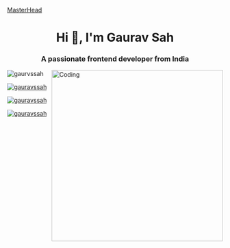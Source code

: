 [MasterHead](https://repository-images.githubusercontent.com/588181932/e36ec678-7984-4cdd-8e4c-a3932772ff8e)
<h1 align="center">Hi 👋, I'm Gaurav Sah</h1>
<h3 align="center">A passionate frontend developer from India</h3>
<img align="right" alt="Coding" width="400" src="https://camo.githubusercontent.com/e20822b4282c07ffd010cd05f855a6561d3b62358ca9e607e4901288dd748fcb/68747470733a2f2f63646e2e6472696262626c652e636f6d2f75736572732f323133313939332f73637265656e73686f74732f343934383733362f74686f75676874776f726b732d6769665f6472696262626c652e676966">

<p align="left"> <img src="https://komarev.com/ghpvc/?username=gaurvssah&label=Profile%20views&color=0e75b6&style=flat" alt="gaurvssah" /> </p>

<p align="left"> <a href="https://twitter.com/gauravssah" target="_blank"><img src="https://img.shields.io/twitter/follow/gauravssah?logo=twitter&style=for-the-badge" alt="gauravssah" /></a> </p>

<p align="left"> <a href="https://linkedin.com/in/gauravssah/" target="_blank"><img src="https://img.shields.io/twitter/follow/gauravssah?logo=linkedin&style=for-the-badge" alt="gauravssah" /></a> </p>

<p align="left"> <a href="https://instagram.com/gauravssah" target="_blank"><img src="https://img.shields.io/twitter/follow/gauravssah?logo=instagram&style=for-the-badge" alt="gauravssah" /></a> </p>
